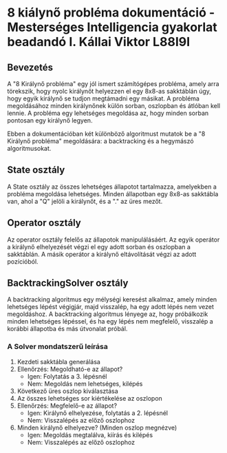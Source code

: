 # 8 kiálynő probléma dokumentáció - Mesterséges Intelligencia gyakorlat beadandó I. Kállai Viktor L88I9I

## Bevezetés

A "8 Királynő probléma" egy jól ismert számítógépes probléma, amely arra törekszik, hogy nyolc királynőt helyezzen el egy 8x8-as sakktáblán úgy, hogy egyik királynő se tudjon megtámadni egy másikat. A probléma megoldásához minden királynőnek külön sorban, oszlopban és átlóban kell lennie. A probléma egy lehetséges megoldása az, hogy minden sorban pontosan egy királynő legyen.

Ebben a dokumentációban két különböző algoritmust mutatok be a "8 Királynő probléma" megoldására: a backtracking és a hegymászó algoritmusokat.

## State osztály

A State osztály az összes lehetséges állapotot tartalmazza, amelyekben a probléma megoldása lehetséges. Minden állapotban egy 8x8-as sakktábla van, ahol a "Q" jelöli a királynőt, és a "." az üres mezőt.

## Operator osztály

Az operator osztály felelős az állapotok manipulálásáért. Az egyik operátor a királynő elhelyezését végzi el egy adott sorban és oszlopban a sakktáblán. A másik operátor a királynő eltávolítását végzi az adott pozícióból.

## BacktrackingSolver osztály

A backtracking algoritmus egy mélységi keresést alkalmaz, amely minden lehetséges lépést végigjár, majd visszalép, ha egy adott lépés nem vezet megoldáshoz. A backtracking algoritmus lényege az, hogy próbálkozik minden lehetséges lépéssel, és ha egy lépés nem megfelelő, visszalép a korábbi állapotba és más útvonalat próbál.

### A Solver mondatszerű leírása

1. Kezdeti sakktábla generálása
2. Ellenőrzés: Megoldható-e az állapot?
    - Igen: Folytatás a 3. lépésnél
    - Nem: Megoldás nem lehetséges, kilépés
3. Következő üres oszlop kiválasztása
4. Az összes lehetséges sor kiértékelése az oszlopon
5. Ellenőrzés: Megfelelő-e az állapot?
    - Igen: Királynő elhelyezése, folytatás a 2. lépésnél
    - Nem: Visszalépés az előző oszlophoz
6. Minden királynő elhelyezve? (Minden oszlop megnézve)
    - Igen: Megoldás megtalálva, kiírás és kilépés
    - Nem: Visszalépés az előző oszlophoz
